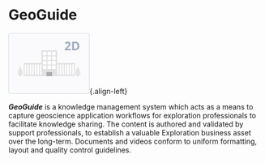 <!-- TITLE: GeoGuide -->
<!-- SUBTITLE: Applied Geoscience Knowledge -->

# GeoGuide
![Thumbnail](/uploads/imgs/thumbnail.png "Thumbnail"){.align-left}

_**GeoGuide**_ is a knowledge management system which acts as a means to capture geoscience application workflows for exploration professionals to facilitate knowledge sharing. The content is authored and validated by support professionals, to establish a valuable Exploration business asset over the long-term. Documents and videos conform to uniform formatting, layout and quality control guidelines.

